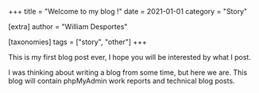 +++
title = "Welcome to my blog !"
date = 2021-01-01
category = "Story"

[extra]
author = "William Desportes"

[taxonomies]
tags = ["story", "other"]
+++

This is my first blog post ever, I hope you will be interested by what I post.

<!-- more -->

I was thinking about writing a blog from some time, but here we are.
This blog will contain phpMyAdmin work reports and technical blog posts.
